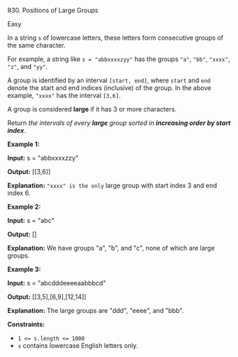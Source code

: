 830\. Positions of Large Groups

Easy

In a string `s` of lowercase letters, these letters form consecutive groups of the same character.

For example, a string like `s = "abbxxxxzyy"` has the groups `"a"`, `"bb"`, `"xxxx"`, `"z"`, and `"yy"`.

A group is identified by an interval `[start, end]`, where `start` and `end` denote the start and end indices (inclusive) of the group. In the above example, `"xxxx"` has the interval `[3,6]`.

A group is considered **large** if it has 3 or more characters.

Return _the intervals of every **large** group sorted in **increasing order by start index**_.

**Example 1:**

**Input:** s = "abbxxxxzzy"

**Output:** [[3,6]]

**Explanation:** `"xxxx" is the only` large group with start index 3 and end index 6.

**Example 2:**

**Input:** s = "abc"

**Output:** []

**Explanation:** We have groups "a", "b", and "c", none of which are large groups.

**Example 3:**

**Input:** s = "abcdddeeeeaabbbcd"

**Output:** [[3,5],[6,9],[12,14]]

**Explanation:** The large groups are "ddd", "eeee", and "bbb".

**Constraints:**

*   `1 <= s.length <= 1000`
*   `s` contains lowercase English letters only.